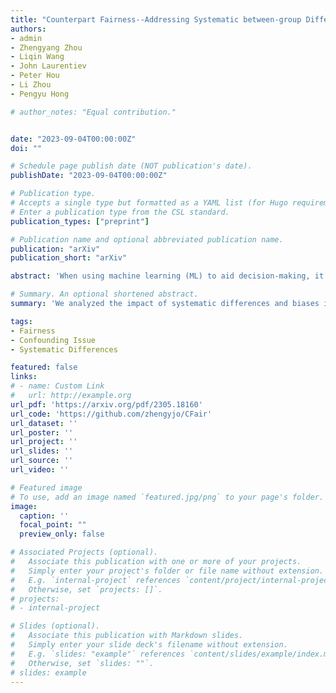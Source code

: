```yaml
---
title: "Counterpart Fairness--Addressing Systematic between-group Differences in Fairness Evaluation"
authors:
- admin
- Zhengyang Zhou
- Liqin Wang
- John Laurentiev
- Peter Hou
- Li Zhou
- Pengyu Hong

# author_notes: "Equal contribution."


date: "2023-09-04T00:00:00Z"
doi: ""

# Schedule page publish date (NOT publication's date).
publishDate: "2023-09-04T00:00:00Z"

# Publication type.
# Accepts a single type but formatted as a YAML list (for Hugo requirements).
# Enter a publication type from the CSL standard.
publication_types: ["preprint"]

# Publication name and optional abbreviated publication name.
publication: "arXiv"
publication_short: "arXiv"

abstract: 'When using machine learning (ML) to aid decision-making, it is critical to ensure that an algorithmic decision is fair and does not discriminate against specific individuals/groups, particularly those from underprivileged populations. Existing group fairness methods aim to ensure equal outcomes (such as loan approval rates) across groups delineated by protected variables like race or gender. However, these methods overlook the intricate, inherent differences among these groups that could influence outcomes. The confounding factors, which are non-protected variables but manifest systematic differences, can significantly affect fairness evaluation. Therefore, we recommend a more refined and comprehensive approach that accounts for both the systematic differences within groups and the multifaceted, intertwined confounding effects. We proposed a fairness metric based on counterparts (i.e., individuals who are similar with respect to the task of interest) from different groups, whose group identities cannot be distinguished algorithmically by exploring confounding factors. We developed a propensity-score-based method for identifying counterparts, avoiding the issue of comparing "oranges" with "apples". In addition, we introduced a counterpart-based statistical fairness index, called Counterpart-Fairness (CFair), to assess the fairness of ML models. Various empirical studies were conducted to validate the effectiveness of CFair.'

# Summary. An optional shortened abstract.
summary: 'We analyzed the impact of systematic differences and biases in data collection on group fairness assessment and accordingly proposed a counterpart-based fairness evaluation index.'

tags:
- Fairness
- Confounding Issue
- Systematic Differences

featured: false
links:
# - name: Custom Link
#   url: http://example.org
url_pdf: 'https://arxiv.org/pdf/2305.18160'
url_code: 'https://github.com/zhengyjo/CFair'
url_dataset: ''
url_poster: ''
url_project: ''
url_slides: ''
url_source: ''
url_video: ''

# Featured image
# To use, add an image named `featured.jpg/png` to your page's folder. 
image:
  caption: ''
  focal_point: ""
  preview_only: false

# Associated Projects (optional).
#   Associate this publication with one or more of your projects.
#   Simply enter your project's folder or file name without extension.
#   E.g. `internal-project` references `content/project/internal-project/index.md`.
#   Otherwise, set `projects: []`.
# projects:
# - internal-project

# Slides (optional).
#   Associate this publication with Markdown slides.
#   Simply enter your slide deck's filename without extension.
#   E.g. `slides: "example"` references `content/slides/example/index.md`.
#   Otherwise, set `slides: ""`.
# slides: example
---
```


<!-- This work is driven by the results in my [previous paper](/publication/conference-paper/) on LLMs.

{{% callout note %}}
Create your slides in Markdown - click the *Slides* button to check out the example.
{{% /callout %}}

Add the publication's **full text** or **supplementary notes** here. You can use rich formatting such as including [code, math, and images](https://docs.hugoblox.com/content/writing-markdown-latex/). -->
